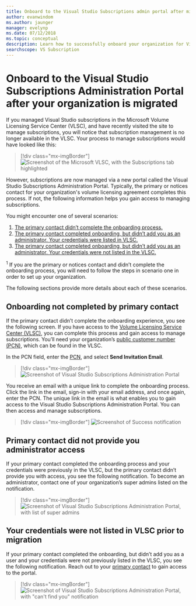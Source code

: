 ```yaml
---
title: Onboard to the Visual Studio Subscriptions admin portal after migration
author: evanwindom
ms.author: jaunger
manager: evelynp
ms.date: 07/12/2018
ms.topic: conceptual
description: Learn how to successfully onboard your organization for Visual Studio subscriptions after migrating to the administration portal.
searchscope: VS Subscription
---
```

# Onboard to the Visual Studio Subscriptions Administration Portal after your organization is migrated

If you managed Visual Studio subscriptions in the Microsoft Volume Licensing Service Center (VLSC), and have recently visited the site to manage subscriptions, you will notice that subscription management is no longer available in the VLSC. Your process to manage subscriptions would have looked like this:
> [!div class="mx-imgBorder"]
> ![Screenshot of the Microsoft VLSC, with the Subscriptions tab highlighted](_img/post-migration-onboarding/vlsc-subscriptions.png)

However, subscriptions are now managed via a new portal called the Visual Studio Subscriptions Administration Portal. Typically, the primary or notices contact for your organization's volume licensing agreement completes this process. If not, the following information helps you gain access to managing subscriptions.

You might encounter one of several scenarios:

1. [The primary contact didn’t complete the onboarding process.](#onboarding-not-completed-by-primary-contact)
2. [The primary contact completed onboarding, but didn’t add you as an administrator. Your credentials were listed in VLSC.](#primary-contact-did-not-provide-you-administrator-access)
3. [The primary contact completed onboarding, but didn’t add you as an administrator. Your credentials were not listed in the VLSC.](#Your-credentials-were-not-listed-in-VLSC-prior-to-migration)

<sup>1</sup> If you are the primary or notices contact and didn’t complete the onboarding process, you will need to follow the steps in scenario one in order to set up your organization.

The following sections provide more details about each of these scenarios.

## Onboarding not completed by primary contact

If the primary contact didn’t complete the onboarding experience, you see the following screen. If you have access to the [Volume Licensing Service Center (VLSC)](https://www.microsoft.com/Licensing/servicecenter/default.aspx), you can complete this process and gain access to manage subscriptions. You’ll need your organization’s [public customer number (PCN)](find-pcn.md), which can be found in the VLSC.

In the PCN field, enter the [PCN](find-pcn.md), and select **Send Invitation Email**.
> [!div class="mx-imgBorder"]
> ![Screenshot of Visual Studio Subscriptions Administration Portal](_img/post-migration-onboarding/send-invitation.png)

You receive an email with a unique link to complete the onboarding process. Click the link in the email, sign-in with your email address, and once again, enter the PCN. The unique link in the email is what enables you to gain access to the Visual Studio Subscriptions Administration Portal. You can then access and manage subscriptions.
> [!div class="mx-imgBorder"]
> ![Screenshot of Success notification](_img/post-migration-onboarding/email-success.png)

## Primary contact did not provide you administrator access

If your primary contact completed the onboarding process and your credentials were previously in the VLSC, but the primary contact didn’t provide you with access, you see the following notification. To become an administrator, contact one of your organization’s super admins listed on the notification.
> [!div class="mx-imgBorder"]
> ![Screenshot of Visual Studio Subscriptions Administration Portal, with list of super admins](_img/post-migration-onboarding/admin-list.png)

## Your credentials were not listed in VLSC prior to migration

If your primary contact completed the onboarding, but didn’t add you as a user and your credentials were not previously listed in the VLSC, you see the following notification. Reach out to your [primary contact](find-primary-contact.md) to gain access to the portal.
> [!div class="mx-imgBorder"]
> ![Screenshot of Visual Studio Subscriptions Administration Portal, with "can't find you" notification](_img/post-migration-onboarding/cant-find-you.png)